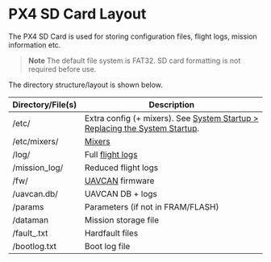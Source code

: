 # PX4 SD Card Layout

The PX4 SD Card is used for storing configuration files, flight logs, mission information etc.

> **Note** The default file system is FAT32. SD card formatting is not required before use.

The directory structure/layout is shown below.

| Directory/File(s)     | Description                                                                                                                              |
| --------------------- | ---------------------------------------------------------------------------------------------------------------------------------------- |
| /etc/                 | Extra config (+ mixers). See [System Startup > Replacing the System Startup](../concept/system_startup.md#replacing-the-system-startup). |
| /etc/mixers/          | [Mixers](../concept/mixing.md)                                                                                                           |
| /log/                 | Full [flight logs](../log/logging.md)                                                                                                    |
| /mission_log/         | Reduced flight logs                                                                                                                      |
| /fw/                  | [UAVCAN](../uavcan/README.md) firmware                                                                                                   |
| /uavcan.db/           | UAVCAN DB + logs                                                                                                                         |
| /params               | Parameters (if not in FRAM/FLASH)                                                                                                        |
| /dataman              | Mission storage file                                                                                                                     |
| /fault_<datetime>.txt | Hardfault files                                                                                                                          |
| /bootlog.txt          | Boot log file                                                                                                                            |
